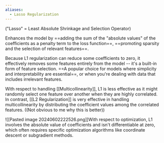 ```yaml
---
aliases:
  - Lasso Regularization
---
```

("Lasso" = Least Absolute Shrinkage and Selection Operator)

Enhances the model by ==adding the sum of the "absolute values" of the coefficients as a penalty term to the loss function==, ==promoting sparsity and the selection of relevant features==.

Because L1 regularization can reduce some coefficients to zero, it effectively removes some features entirely from the model -- it's a built-in form of feature selection. ==A popular choice for models where simplicity and interpretability are essential==, or when you're dealing with data that includes irrelevant features.

With respect to handling [[Multicollinearity]], L1 is less effective as it might randomly select one feature over another when they are highly correlated. In contrast, [[L2 Regularization]] is very effective in handling multicollinearity by distributing the coefficient values among the correlated features. ((Not obvious to me why this is better))

![[Pasted image 20240602222526.png]]With respect to optimization, L1 involves the absolute value of coefficients and isn't differentiable at zero, which often requires specific optimization algorithms like coordinate descent or subgradient methods.